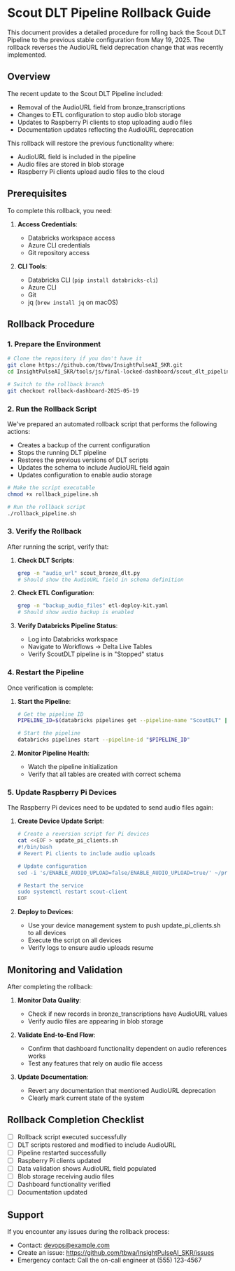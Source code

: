 # Scout DLT Pipeline Rollback Guide

This document provides a detailed procedure for rolling back the Scout DLT Pipeline to the previous stable configuration from May 19, 2025. The rollback reverses the AudioURL field deprecation change that was recently implemented.

## Overview

The recent update to the Scout DLT Pipeline included:
- Removal of the AudioURL field from bronze_transcriptions
- Changes to ETL configuration to stop audio blob storage
- Updates to Raspberry Pi clients to stop uploading audio files
- Documentation updates reflecting the AudioURL deprecation

This rollback will restore the previous functionality where:
- AudioURL field is included in the pipeline
- Audio files are stored in blob storage
- Raspberry Pi clients upload audio files to the cloud

## Prerequisites

To complete this rollback, you need:

1. **Access Credentials**:
   - Databricks workspace access
   - Azure CLI credentials
   - Git repository access

2. **CLI Tools**:
   - Databricks CLI (`pip install databricks-cli`)
   - Azure CLI
   - Git
   - jq (`brew install jq` on macOS)

## Rollback Procedure

### 1. Prepare the Environment

```bash
# Clone the repository if you don't have it
git clone https://github.com/tbwa/InsightPulseAI_SKR.git
cd InsightPulseAI_SKR/tools/js/final-locked-dashboard/scout_dlt_pipeline

# Switch to the rollback branch
git checkout rollback-dashboard-2025-05-19
```

### 2. Run the Rollback Script

We've prepared an automated rollback script that performs the following actions:
- Creates a backup of the current configuration
- Stops the running DLT pipeline
- Restores the previous versions of DLT scripts
- Updates the schema to include AudioURL field again
- Updates configuration to enable audio storage

```bash
# Make the script executable
chmod +x rollback_pipeline.sh

# Run the rollback script
./rollback_pipeline.sh
```

### 3. Verify the Rollback

After running the script, verify that:

1. **Check DLT Scripts**:
   ```bash
   grep -n "audio_url" scout_bronze_dlt.py
   # Should show the AudioURL field in schema definition
   ```

2. **Check ETL Configuration**:
   ```bash
   grep -n "backup_audio_files" etl-deploy-kit.yaml
   # Should show audio backup is enabled
   ```

3. **Verify Databricks Pipeline Status**:
   - Log into Databricks workspace
   - Navigate to Workflows → Delta Live Tables
   - Verify ScoutDLT pipeline is in "Stopped" status

### 4. Restart the Pipeline

Once verification is complete:

1. **Start the Pipeline**:
   ```bash
   # Get the pipeline ID
   PIPELINE_ID=$(databricks pipelines get --pipeline-name "ScoutDLT" | jq -r '.pipeline_id')
   
   # Start the pipeline
   databricks pipelines start --pipeline-id "$PIPELINE_ID"
   ```

2. **Monitor Pipeline Health**:
   - Watch the pipeline initialization
   - Verify that all tables are created with correct schema

### 5. Update Raspberry Pi Devices

The Raspberry Pi devices need to be updated to send audio files again:

1. **Create Device Update Script**:
   ```bash
   # Create a reversion script for Pi devices
   cat <<EOF > update_pi_clients.sh
   #!/bin/bash
   # Revert Pi clients to include audio uploads
   
   # Update configuration
   sed -i 's/ENABLE_AUDIO_UPLOAD=false/ENABLE_AUDIO_UPLOAD=true/' ~/project-scout/.env
   
   # Restart the service
   sudo systemctl restart scout-client
   EOF
   ```

2. **Deploy to Devices**:
   - Use your device management system to push update_pi_clients.sh to all devices
   - Execute the script on all devices
   - Verify logs to ensure audio uploads resume

## Monitoring and Validation

After completing the rollback:

1. **Monitor Data Quality**:
   - Check if new records in bronze_transcriptions have AudioURL values
   - Verify audio files are appearing in blob storage

2. **Validate End-to-End Flow**:
   - Confirm that dashboard functionality dependent on audio references works
   - Test any features that rely on audio file access

3. **Update Documentation**:
   - Revert any documentation that mentioned AudioURL deprecation
   - Clearly mark current state of the system

## Rollback Completion Checklist

- [ ] Rollback script executed successfully
- [ ] DLT scripts restored and modified to include AudioURL
- [ ] Pipeline restarted successfully
- [ ] Raspberry Pi clients updated
- [ ] Data validation shows AudioURL field populated
- [ ] Blob storage receiving audio files
- [ ] Dashboard functionality verified
- [ ] Documentation updated

## Support

If you encounter any issues during the rollback process:
- Contact: devops@example.com
- Create an issue: https://github.com/tbwa/InsightPulseAI_SKR/issues
- Emergency contact: Call the on-call engineer at (555) 123-4567